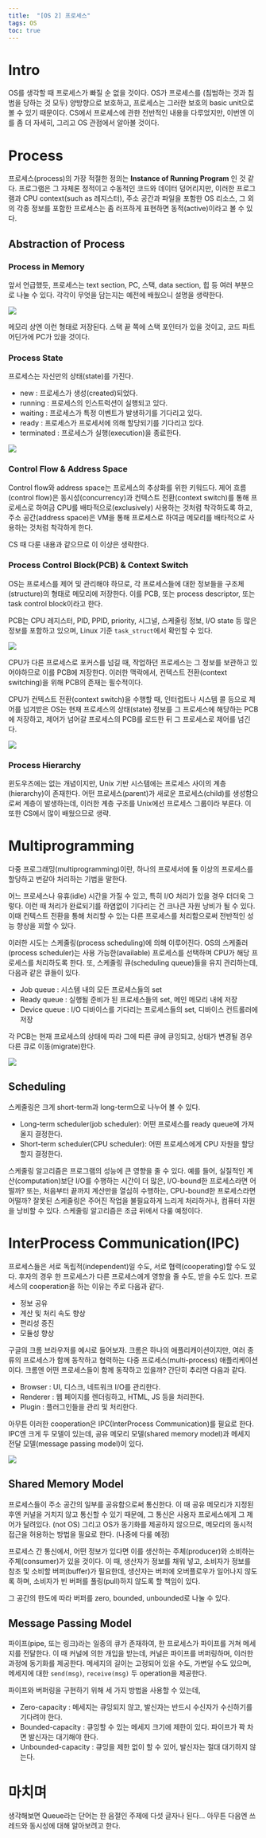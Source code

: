 ```yaml
---
title:  "[OS 2] 프로세스"
tags: OS
toc: true
---
```


# Intro
OS를 생각할 때 프로세스가 빠질 순 없을 것이다. OS가 프로세스를 (침범하는 것과 침범을 당하는 것 모두) 양방향으로 보호하고, 프로세스는 그러한 보호의 basic unit으로 볼 수 있기 때문이다. CS에서 프로세스에 관한 전반적인 내용을 다루었지만, 이번엔 이를 좀 더 자세히, 그리고 OS 관점에서 알아볼 것이다.


# Process
프로세스(process)의 가장 적절한 정의는 __Instance of Running Program__ 인 것 같다. 프로그램은 그 자체론 정적이고 수동적인 코드와 데이터 덩어리지만, 이러한 프로그램과 CPU context(such as 레지스터), 주소 공간과 파일을 포함한 OS 리소스, 그 외의 각종 정보를 포함한 프로세스는 좀 러프하게 표현하면 동적(active)이라고 볼 수 있다.


## Abstraction of Process
### Process in Memory
앞서 언급했듯, 프로세스는 text section, PC, 스택, data section, 힙 등 여러 부분으로 나눌 수 있다. 각각이 무엇을 담는지는 예전에 배웠으니 설명을 생략한다.

![](/imgs/os/os1.png)

메모리 상엔 이런 형태로 저장된다. 스택 끝 쪽에 스택 포인터가 있을 것이고, 코드 파트 어딘가에 PC가 있을 것이다.

### Process State
프로세스는 자신만의 상태(state)를 가진다.

- new : 프로세스가 생성(created)되었다.
- running : 프로세스의 인스트럭션이 실행되고 있다.
- waiting : 프로세스가 특정 이벤트가 발생하기를 기다리고 있다.
- ready : 프로세스가 프로세서에 의해 할당되기를 기다리고 있다.
- terminated : 프로세스가 실행(execution)을 종료한다.

![](/imgs/os/os2.png)

### Control Flow & Address Space
Control flow와 address space는 프로세스의 추상화를 위한 키워드다. 제어 흐름(control flow)은 동시성(concurrency)과 컨텍스트 전환(context switch)를 통해 프로세스로 하여금 CPU를 배타적으로(exclusively) 사용하는 것처럼 착각하도록 하고, 주소 공간(address space)은 VM을 통해 프로세스로 하여금 메모리를 배타적으로 사용하는 것처럼 착각하게 한다. 

CS 때 다룬 내용과 같으므로 이 이상은 생략한다.

### Process Control Block(PCB) & Context Switch
OS는 프로세스를 제어 및 관리해야 하므로, 각 프로세스들에 대한 정보들을 구조체(structure)의 형태로 메모리에 저장한다. 이를 PCB, 또는 process descriptor, 또는 task control block이라고 한다.

PCB는 CPU 레지스터, PID, PPID, priority, 시그널, 스케줄링 정보, I/O state 등 많은 정보를 포함하고 있으며, Linux 기준 `task_struct`에서 확인할 수 있다.

![](/imgs/os/os3.png)

CPU가 다른 프로세스로 포커스를 넘길 때, 작업하던 프로세스는 그 정보를 보관하고 있어야하므로 이를 PCB에 저장한다. 이러한 맥락에서, 컨텍스트 전환(context switching)을 위해 PCB의 존재는 필수적이다.

CPU가 컨텍스트 전환(context switch)을 수행할 때, 인터럽트나 시스템 콜 등으로 제어를 넘겨받은 OS는 현재 프로세스의 상태(state) 정보를 그 프로세스에 해당하는 PCB에 저장하고, 제어가 넘어갈 프로세스의 PCB를 로드한 뒤 그 프로세스로 제어를 넘긴다.

![](/imgs/os/os4.png)

### Process Hierarchy
윈도우즈에는 없는 개념이지만, Unix 기반 시스템에는 프로세스 사이의 계층(hierarchy)이 존재한다. 어떤 프로세스(parent)가 새로운 프로세스(child)를 생성함으로써 계층이 발생하는데, 이러한 계층 구조를 Unix에선 프로세스 그룹이라 부른다. 이 또한 CS에서 많이 배웠으므로 생략.


# Multiprogramming
다중 프로그래밍(multiprogramming)이란, 하나의 프로세서에 둘 이상의 프로세스를 할당하고 번갈아 처리하는 기법을 말한다.

어느 프로세스나 유휴(idle) 시간을 가질 수 있고, 특히 I/O 처리가 있을 경우 더더욱 그렇다. 이런 때 처리가 완료되기를 하염없이 기다리는 건 크나큰 자원 낭비가 될 수 있다. 이때 컨텍스트 전환을 통해 처리할 수 있는 다른 프로세스를 처리함으로써 전반적인 성능 향상을 꾀할 수 있다.

이러한 시도는 스케줄링(process scheduling)에 의해 이루어진다. OS의 스케줄러(process scheduler)는 사용 가능한(available) 프로세스를 선택하며 CPU가 해당 프로세스를 처리하도록 한다. 또, 스케줄링 큐(scheduling queue)들을 유지 관리하는데, 다음과 같은 큐들이 있다.

- Job queue : 시스템 내의 모든 프로세스들의 set
- Ready queue : 실행될 준비가 된 프로세스들의 set, 메인 메모리 내에 저장
- Device queue : I/O 디바이스를 기다리는 프로세스들의 set, 디바이스 컨트롤러에 저장

각 PCB는 현재 프로세스의 상태에 따라 그에 따른 큐에 큐잉되고, 상태가 변경될 경우 다른 큐로 이동(migrate)한다.

![](/imgs/os/os5.png)

## Scheduling
스케줄링은 크게 short-term과 long-term으로 나누어 볼 수 있다.

- Long-term scheduler(job scheduler): 어떤 프로세스를 ready queue에 가져올지 결정한다.
- Short-term scheduler(CPU scheduler): 어떤 프로세스에게 CPU 자원을 할당할지 결정한다.

스케줄링 알고리즘은 프로그램의 성능에 큰 영향을 줄 수 있다. 예를 들어, 실질적인 계산(computation)보단 I/O를 수행하는 시간이 더 많은, I/O-bound한 프로세스라면 어떨까? 또는, 처음부터 끝까지 계산만을 열심히 수행하는, CPU-bound한 프로세스라면 어떨까? 잘못된 스케줄링은 주어진 작업을 불필요하게 느리게 처리하거나, 컴퓨터 자원을 낭비할 수 있다. 스케줄링 알고리즘은 조금 뒤에서 다룰 예정이다.


# InterProcess Communication(IPC)
프로세스들은 서로 독립적(independent)일 수도, 서로 협력(cooperating)할 수도 있다. 후자의 경우 한 프로세스가 다른 프로세스에게 영향을 줄 수도, 받을 수도 있다. 프로세스의 cooperation을 하는 이유는 주로 다음과 같다.

- 정보 공유
- 계산 및 처리 속도 향상
- 편리성 증진
- 모듈성 향상

구글의 크롬 브라우저를 예시로 들어보자. 크롬은 하나의 애플리캐이션이지만, 여러 종류의 프로세스가 함께 동작하고 협력하는 다중 프로세스(multi-process) 애플리케이션이다. 크롬엔 어떤 프로세스들이 함께 동작하고 있을까? 간단히 추리면 다음과 같다.

- Browser : UI, 디스크, 네트워크 I/O를 관리한다.
- Renderer : 웹 페이지를 렌더링하고, HTML, JS 등을 처리한다.
- Plugin : 플러그인들을 관리 및 처리한다.

아무튼 이러한 cooperation은 IPC(InterProcess Communication)를 필요로 한다. IPC엔 크게 두 모델이 있는데, 공유 메모리 모델(shared memory model)과 메세지 전달 모델(message passing model)이 있다.

![](/imgs/os/os6.png)

## Shared Memory Model
프로세스들이 주소 공간의 일부를 공유함으로써 통신한다. 이 때 공유 메모리가 지정된 후엔 커널을 거치지 않고 통신할 수 있기 때문에, 그 통신은 사용자 프로세스에게 그 제어가 달려있다. (not OS) 그리고 OS가 동기화를 제공하지 않으므로, 메모리의 동시적 접근을 허용하는 방법을 필요로 한다. (나중에 다룰 예정)

프로세스 간 통신에서, 어떤 정보가 있다면 이를 생산하는 주체(producer)와 소비하는 주체(consumer)가 있을 것이다. 이 때, 생산자가 정보를 채워 넣고, 소비자가 정보를 참조 및 소비할 버퍼(buffer)가 필요한데, 생산자는 버퍼에 오버플로우가 일어나지 않도록 하며, 소비자가 빈 버퍼를 풀링(pull)하지 않도록 할 책임이 있다.

그 공간의 한도에 따라 버퍼를 zero, bounded, unbounded로 나눌 수 있다.

## Message Passing Model
파이프(pipe, 또는 링크)라는 일종의 큐가 존재하여, 한 프로세스가 파이프를 거쳐 메세지를 전달한다. 이 때 커널에 의한 개입을 받는데, 커널은 파이프를 버퍼링하며, 이러한 과정에 동기화를 제공한다. 메세지의 길이는 고정되어 있을 수도, 가변일 수도 있으며, 메세지에 대한 `send(msg)`, `receive(msg)` 두 operation을 제공한다.

파이프와 버퍼링을 구현하기 위해 세 가지 방법을 사용할 수 있는데,

- Zero-capacity : 메세지는 큐잉되지 않고, 발신자는 반드시 수신자가 수신하기를 기다려야 한다.
- Bounded-capacity : 큐잉할 수 있는 메세지 크기에 제한이 있다. 파이프가 꽉 차면 발신자는 대기해야 한다.
- Unbounded-capacity : 큐잉을 제한 없이 할 수 있어, 발신자는 절대 대기하지 않는다.


# 마치며
생각해보면 Queue라는 단어는 한 음절인 주제에 다섯 글자나 된다... 아무튼 다음엔 쓰레드와 동시성에 대해 알아보려고 한다. 


